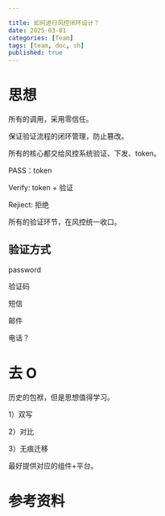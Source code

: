 ```yaml
---

title: 如何进行风控闭环设计？
date: 2025-03-01
categories: [Team]
tags: [team, doc, sh]
published: true
---
```



# 思想

所有的调用，采用零信任。

保证验证流程的闭环管理，防止篡改。

所有的核心都交给风控系统验证、下发、token。

PASS：token

Verify: token + 验证

Rejiect: 拒绝

所有的验证环节，在风控统一收口。

## 验证方式

password

验证码

短信

邮件

电话？

# 去 O

历史的包袱，但是思想值得学习。

1）双写

2）对比

3）无痕迁移

最好提供对应的组件+平台。


# 参考资料


